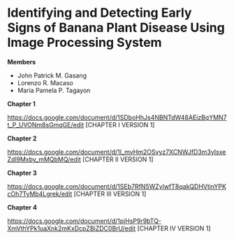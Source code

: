 # Identifying and Detecting Early Signs of Banana Plant Disease Using Image Processing System
**Members**
- John Patrick M. Gasang 
- Lorenzo R. Macaso 
- Maria Pamela P. Tagayon 


**Chapter 1**

https://docs.google.com/document/d/1SDboHhJs4NBNTdW48AEizBqYMN7t_P_UVONm8sGmqGE/edit [CHAPTER I VERSION 1]

**Chapter 2**

https://docs.google.com/document/d/1l_mvHm2OSvyz7XCNWJfD3m3yIsxeZdl9Mxby_mMQbMQ/edit [CHAPTER II VERSION 1]

**Chapter 3**

https://docs.google.com/document/d/1SEb7RfN5WZylwfT8qakQDHVtinYPKcOh7TyMb4Lgrek/edit [CHAPTER III VERSION 1]

**Chapter 4**

https://docs.google.com/document/d/1piHsP9r9bTQ-XmVthYPk1uaXnk2mKxDcpZBiZDC0BrU/edit [CHAPTER IV VERSION 1]

